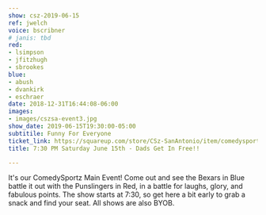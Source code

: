 ```yaml
---
show: csz-2019-06-15
ref: jwelch
voice: bscribner
# janis: tbd
red:
- lsimpson
- jfitzhugh
- sbrookes
blue:
- abush
- dvankirk
- eschraer
date: 2018-12-31T16:44:08-06:00
images:
- images/cszsa-event3.jpg
show_date: 2019-06-15T19:30:00-05:00
subtitile: Funny For Everyone
ticket_link: https://squareup.com/store/CSz-SanAntonio/item/comedysportz-saturday-june-2
title: 7:30 PM Saturday June 15th - Dads Get In Free!!

---
```

It's our ComedySportz Main Event! Come out and see the Bexars in Blue battle it out with the Punslingers in Red, in a battle for laughs, glory, and fabulous points. The show starts at 7:30, so get here a bit early to grab a snack and find your seat. All shows are also BYOB.
